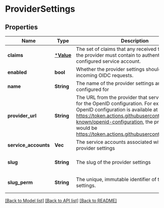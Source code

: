 # ProviderSettings

## Properties
Name | Type | Description | Notes
------------ | ------------- | ------------- | -------------
**claims** | [***Value**](Value.md) | The set of claims that any received tokens from the provider must contain to authenticate as the configured service account. | [default to null]
**enabled** | **bool** | Whether the provider settings should be used for incoming OIDC requests. | [default to null]
**name** | **String** | The name of the provider settings are being configured for | [default to null]
**provider_url** | **String** | The URL from the provider that serves as the base for the OpenID configuration. For example, if the OpenID configuration is available at https://token.actions.githubusercontent.com/.well-known/openid-configuration, the provider URL would be https://token.actions.githubusercontent.com/ | [default to null]
**service_accounts** | **Vec<String>** | The service accounts associated with these provider settings | [default to null]
**slug** | **String** | The slug of the provider settings | [optional] [default to null]
**slug_perm** | **String** | The unique, immutable identifier of the provider settings. | [optional] [default to null]

[[Back to Model list]](../README.md#documentation-for-models) [[Back to API list]](../README.md#documentation-for-api-endpoints) [[Back to README]](../README.md)


